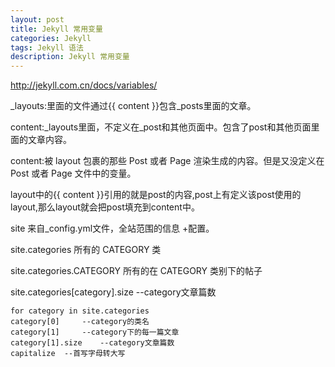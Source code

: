 ```yaml
---
layout: post
title: Jekyll 常用变量
categories: Jekyll
tags: Jekyll 语法
description: Jekyll 常用变量
---
```



http://jekyll.com.cn/docs/variables/

_layouts:里面的文件通过\{\{ content \}\}包含_posts里面的文章。

content:_layouts里面，不定义在_post和其他页面中。包含了post和其他页面里面的文章内容。

content:被 layout 包裹的那些 Post 或者 Page 渲染生成的内容。但是又没定义在 Post 或者 Page 文件中的变量。

layout中的\{\{ content \}\}引用的就是post的内容,post上有定义该post使用的layout,那么layout就会把post填充到content中。

site  来自_config.yml文件，全站范围的信息 +配置。

site.categories 所有的 CATEGORY 类

site.categories.CATEGORY  所有的在 CATEGORY 类别下的帖子

site.categories[category].size     --category文章篇数


    for category in site.categories 
    category[0]     --category的类名
    category[1]     --category下的每一篇文章
    category[1].size    --category文章篇数
    capitalize  --首写字母转大写
